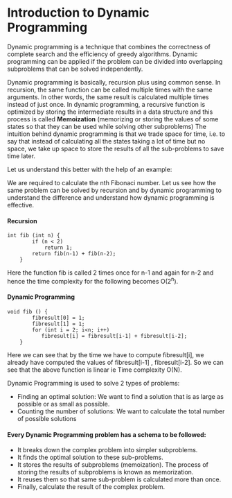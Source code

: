 # Introduction to Dynamic Programming 

<p>Dynamic programming is a technique that combines the correctness of complete search and the efficiency of greedy algorithms. Dynamic programming can be applied if the problem can be divided into overlapping subproblems that can be solved independently. </p>

<p>Dynamic programming is basically, recursion plus using common sense. In recursion, the same function can be called multiple times with the same arguments. In other words, the same result is calculated multiple times instead of just once. In dynamic programming, a recursive function is optimized by storing the intermediate results in a data structure and this process is called <b>Memoization</b> (memorizing or storing the values of some states so that they can be used while solving other subproblems) The intuition behind dynamic programming is that we trade space for time, i.e. to say that instead of calculating all the states taking a lot of time but no space, we take up space to store the results of all the sub-problems to save time later.</p>

Let us understand this better with the help of an example:

We are required to calculate the nth Fibonaci number. Let us see how the same problem can be solved by recursion and by dynamic programming to understand the difference and understand how dynamic programming is effective.

#### Recursion 

```
int fib (int n) {
        if (n < 2)
            return 1;
        return fib(n-1) + fib(n-2);
    }
```
<!-- Insert pic -->
Here the function fib is called 2 times once for n-1 and again for n-2 and hence the time complexity for the following becomes O(2<sup>n</sup>).

#### Dynamic Programming 

```
void fib () {
        fibresult[0] = 1;
        fibresult[1] = 1;
        for (int i = 2; i<n; i++)
           fibresult[i] = fibresult[i-1] + fibresult[i-2];
    }

```
Here we can see that by the time we have to compute fibresult[i], we already have computed the values of fibresult[i-1] , fibresult[i-2]. So we can see that the above function is linear ie Time complexity O(N).


<p>Dynamic Programming is used to solve 2 types of problems:

- Finding an optimal solution: We want to find a solution that is as large
as possible or as small as possible.
- Counting the number of solutions: We want to calculate the total number of possible solutions </p>

#### Every Dynamic Programming problem has a schema to be followed:

<!-- - Show that the problem can be broken down into optimal sub-problems.
- Recursively define the value of the solution by expressing it in terms of optimal solutions for smaller sub-problems.
- Compute the value of the optimal solution in bottom-up fashion.
- Construct an optimal solution from the computed information. -->

- It breaks down the complex problem into simpler subproblems.
- It finds the optimal solution to these sub-problems.
- It stores the results of subproblems (memoization). The process of storing the results of subproblems is known as memorization.
- It reuses them so that same sub-problem is calculated more than once.
- Finally, calculate the result of the complex problem. 


